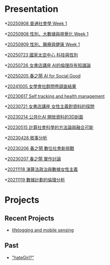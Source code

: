 # Presentation
*[20250908 普通社會學 Week 1](https://docs.google.com/presentation/d/e/2PACX-1vS5OiFgNsRyO52cl7Vi9uEiPhr5vjnhsGZorUrlKzzDmC2JwC-ruf6AYqDXbmU8IlfO4Pb5WHvTP5rg/pub?start=false&loop=false&delayms=3000)

*[20250908 性別、大數據與視覺化 Week 1]()

*[20250909 性別、醫療與健康 Week 1]()

*[20250723 國家太空中心 科技與性別]()

*[20250726 女書店講座 AI的倫理存有知識論]()

*[20250205 春之鬧 AI for Social Good]()

*[20241005 女學會社群問卷調查結果]()

*[20230617 Self tracking and health management]()

*[20230721 女書店講座 女性主義對資料的探問]()

*[20230214 公共化AI 開放資料的3D剖面]()

*[20230515 計算社會科學的方法論與融合可能]()

*[20230428 敘事分析]()

*[20230206 春之鬧 數位社會新挑戰]()

*[20230207 春之鬧 實作討論]()


*[20211118 演算法政治與數據女性主義]()

*[20211119 數據計劃的倫理分析]()


# Projects

## Recent Projects
* [lifelogging and mobile sensing]()

## Past
* ["hateGirl?"]()

